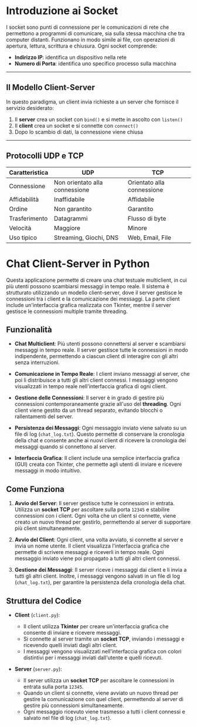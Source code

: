 # Introduzione ai Socket

I socket sono punti di connessione per le comunicazioni di rete che permettono a programmi di comunicare, sia sulla stessa macchina che tra computer distanti. Funzionano in modo simile ai file, con operazioni di apertura, lettura, scrittura e chiusura. Ogni socket comprende:

- **Indirizzo IP**: identifica un dispositivo nella rete  
- **Numero di Porta**: identifica uno specifico processo sulla macchina

---

## Il Modello Client-Server

In questo paradigma, un client invia richieste a un server che fornisce il servizio desiderato:

1. Il **server** crea un socket con `bind()` e si mette in ascolto con `listen()`
2. Il **client** crea un socket e si connette con `connect()`
3. Dopo lo scambio di dati, la connessione viene chiusa

---

## Protocolli UDP e TCP

| Caratteristica     | UDP                        | TCP                        |
|--------------------|----------------------------|----------------------------|
| Connessione        | Non orientato alla connessione | Orientato alla connessione |
| Affidabilità       | Inaffidabile               | Affidabile                 |
| Ordine             | Non garantito              | Garantito                  |
| Trasferimento      | Datagrammi                 | Flusso di byte             |
| Velocità           | Maggiore                   | Minore                     |
| Uso tipico         | Streaming, Giochi, DNS     | Web, Email, File           |


# Chat Client-Server in Python

Questa applicazione permette di creare una chat testuale multiclient, in cui più utenti possono scambiarsi messaggi in tempo reale. Il sistema è strutturato utilizzando un modello client-server, dove il server gestisce le connessioni tra i client e la comunicazione dei messaggi. La parte client include un'interfaccia grafica realizzata con Tkinter, mentre il server gestisce le connessioni multiple tramite threading.

## Funzionalità

- **Chat Multiclient**: Più utenti possono connettersi al server e scambiarsi messaggi in tempo reale. Il server gestisce tutte le connessioni in modo indipendente, permettendo a ciascun client di interagire con gli altri senza interruzioni.
  
- **Comunicazione in Tempo Reale**: I client inviano messaggi al server, che poi li distribuisce a tutti gli altri client connessi. I messaggi vengono visualizzati in tempo reale nell'interfaccia grafica di ogni client.

- **Gestione delle Connessioni**: Il server è in grado di gestire più connessioni contemporaneamente grazie all'uso del **threading**. Ogni client viene gestito da un thread separato, evitando blocchi o rallentamenti del server.

- **Persistenza dei Messaggi**: Ogni messaggio inviato viene salvato su un file di log (`chat_log.txt`). Questo permette di conservare la cronologia della chat e consente anche ai nuovi client di ricevere la cronologia dei messaggi quando si connettono al server.

- **Interfaccia Grafica**: Il client include una semplice interfaccia grafica (GUI) creata con Tkinter, che permette agli utenti di inviare e ricevere messaggi in modo intuitivo.

## Come Funziona

1. **Avvio del Server**: 
   Il server gestisce tutte le connessioni in entrata. Utilizza un **socket TCP** per ascoltare sulla porta `12345` e stabilire connessioni con i client. Ogni volta che un client si connette, viene creato un nuovo thread per gestirlo, permettendo al server di supportare più client simultaneamente.

2. **Avvio del Client**: 
   Ogni client, una volta avviato, si connette al server e invia un nome utente. Il client visualizza l'interfaccia grafica che permette di scrivere messaggi e riceverli in tempo reale. Ogni messaggio inviato viene poi propagato a tutti gli altri client connessi.

3. **Gestione dei Messaggi**: 
   Il server riceve i messaggi dai client e li invia a tutti gli altri client. Inoltre, i messaggi vengono salvati in un file di log (`chat_log.txt`), per garantire la persistenza della cronologia della chat.

## Struttura del Codice

- **Client** (`client.py`):
  - Il client utilizza **Tkinter** per creare un'interfaccia grafica che consente di inviare e ricevere messaggi.
  - Si connette al server tramite un **socket TCP**, inviando i messaggi e ricevendo quelli inviati dagli altri client.
  - I messaggi vengono visualizzati nell'interfaccia grafica con colori distintivi per i messaggi inviati dall'utente e quelli ricevuti.

- **Server** (`server.py`):
  - Il server utilizza un **socket TCP** per ascoltare le connessioni in entrata sulla porta `12345`.
  - Quando un client si connette, viene avviato un nuovo thread per gestire la comunicazione con quel client, permettendo al server di gestire più connessioni simultaneamente.
  - Ogni messaggio ricevuto viene trasmesso a tutti i client connessi e salvato nel file di log (`chat_log.txt`).



